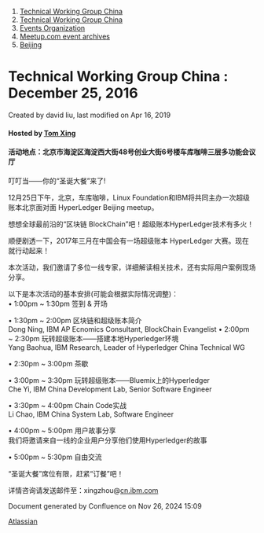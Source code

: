 1. [Technical Working Group China](index.html)
2. [Technical Working Group China](Technical-Working-Group-China_22151170.html)
3. [Events Organization](Events-Organization_22151242.html)
4. [Meetup.com event archives](Meetup.com-event-archives_22151400.html)
5. [Beijing](Beijing_22151403.html)

# Technical Working Group China : December 25, 2016

Created by david liu, last modified on Apr 16, 2019

#### Hosted by [Tom Xing](https://www.meetup.com/members/145811912/)

#### 活动地点：北京市海淀区海淀西大街48号创业大街6号楼车库咖啡三层多功能会议厅

叮叮当——你的“圣诞大餐”来了!

12月25日下午，北京，车库咖啡，Linux Foundation和IBM将共同主办一次超级账本北京面对面 HyperLedger Beijing meetup。

想想全球最前沿的“区块链 BlockChain”吧！超级账本HyperLedger技术有多火！

顺便剧透一下，2017年三月在中国会有一场超级账本 HyperLedger 大赛。现在就行动起来！

本次活动，我们邀请了多位一线专家，详细解读相关技术，还有实际用户案例现场分享。

以下是本次活动的基本安排(可能会根据实际情况调整)：  
• 1:00pm ~ 1:30pm 签到 &amp; 开场

• 1:30pm ~ 2:00pm 区块链和超级账本简介  
Dong Ning, IBM AP Ecnomics Consultant, BlockChain Evangelist • 2:00pm ~ 2:30pm 玩转超级账本——搭建本地Hyperledger环境  
Yang Baohua, IBM Research, Leader of Hyperledger China Technical WG

• 2:30pm ~ 3:00pm 茶歇

• 3:00pm ~ 3:30pm 玩转超级账本——Bluemix上的Hyperledger  
Che Yi, IBM China Development Lab, Senior Software Engineer

• 3:30pm ~ 4:00pm Chain Code实战  
Li Chao, IBM China System Lab, Software Engineer

• 4:00pm ~ 5:00pm 用户故事分享  
我们将邀请来自一线的企业用户分享他们使用Hyperledger的故事

• 5:00pm ~ 5:30pm 自由交流

“圣诞大餐”席位有限，赶紧“订餐”吧！

详情咨询请发送邮件至：xingzhou@[cn.ibm.com](http://cn.ibm.com)

Document generated by Confluence on Nov 26, 2024 15:09

[Atlassian](http://www.atlassian.com/)
